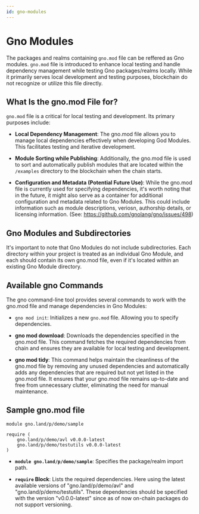 ```yaml
---
id: gno-modules
---
```


# Gno Modules

The packages and realms containing `gno.mod` file can be reffered as Gno modules. `gno.mod` file is introduced to enhance local testing and handle dependency management while testing Gno packages/realms locally. While it primarily serves local development and testing purposes, blockchain do not recognize or utilize this file directly.

## What Is the gno.mod File for?

`gno.mod` file is a critical for local testing and development. Its primary purposes include:

- **Local Dependency Management**: The gno.mod file allows you to manage local dependencies effectively when developing God Modules. This facilitates testing and iterative development.

- **Module Sorting while Publishing**: Additionally, the gno.mod file is used to sort and automatically publish modules that are located within the `/examples` directory to the blockchain when the chain starts.

- **Configuration and Metadata (Potential Future Use)**: While the gno.mod file is currently used for specifying dependencies, it's worth noting that in the future, it might also serve as a container for additional configuration and metadata related to Gno Modules. This could include information such as module descriptions, veriosn, authorship details, or licensing information. (See: https://github.com/gnolang/gno/issues/498)

## Gno Modules and Subdirectories

It's important to note that Gno Modules do not include subdirectories. Each directory within your project is treated as an individual Gno Module, and each should contain its own gno.mod file, even if it's located within an existing Gno Module directory.

## Available gno Commands

The gno command-line tool provides several commands to work with the gno.mod file and manage dependencies in Gno Modules:

- `gno mod init`: Initializes a new `gno.mod` file. Allowing you to specify dependencies.

- **gno mod download**: Downloads the dependencies specified in the gno.mod file. This command fetches the required dependencies from chain and ensures they are available for local testing and development.

- **gno mod tidy**: This command helps maintain the cleanliness of the gno.mod file by removing any unused dependencies and automatically adds any dependencies that are required but not yet listed in the gno.mod file. It ensures that your gno.mod file remains up-to-date and free from unnecessary clutter, eliminating the need for manual maintenance.

## Sample gno.mod file

```
module gno.land/p/demo/sample

require (
    gno.land/p/demo/avl v0.0.0-latest
    gno.land/p/demo/testutils v0.0.0-latest
)

```

- **`module gno.land/p/demo/sample`**: Specifies the package/realm import path.

- **`require` Block**: Lists the required dependencies. Here using the latest available versions of "gno.land/p/demo/avl" and "gno.land/p/demo/testutils". These dependencies should be specified with the version "v0.0.0-latest" since as of now on-chain packages do not support versioning.

